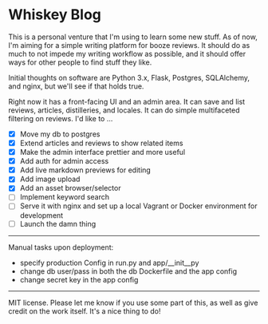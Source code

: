 # Whiskey Blog

This is a personal venture that I'm using to learn some new stuff. As of now, I'm aiming for a simple writing platform for booze reviews. It should do as much to not impede my writing workflow as possible, and it should offer ways for other people to find stuff they like.

Initial thoughts on software are Python 3.x, Flask, Postgres, SQLAlchemy, and nginx, but we'll see if that holds true.

Right now it has a front-facing UI and an admin area. It can save and list reviews, articles, distilleries, and locales. It can do simple multifaceted filtering on reviews. I'd like to …

- [x] Move my db to postgres
- [x] Extend articles and reviews to show related items
- [x] Make the admin interface prettier and more useful
- [x] Add auth for admin access
- [x] Add live markdown previews for editing
- [x] Add image upload
- [x] Add an asset browser/selector
- [ ] Implement keyword search
- [ ] Serve it with nginx and set up a local Vagrant or Docker environment for development
- [ ] Launch the damn thing

---

Manual tasks upon deployment:

- specify production Config in run.py and app/__init__py
- change db user/pass in both the db Dockerfile and the app config
- change secret key in the app config

---

MIT license. Please let me know if you use some part of this, as well as give credit on the work itself. It's a nice thing to do!

